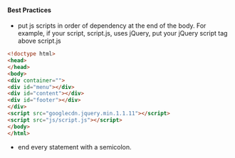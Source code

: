 #### Best Practices

+ put js scripts in order of dependency at the end of the body. For example, if your script, script.js, uses jQuery, put your
jQuery script tag above script.js
```html
<!doctype html>
<head>
</head>
<body>
<div container="">
<div id="menu"></div>
<div id="content"></div>
<div id="footer"></div>
</div>
<script src="googlecdn.jquery.min.1.1.11"></script>
<script src="js/script.js"></script>
</body>
</html>

```

+ end every statement with a semicolon.
